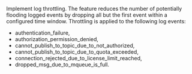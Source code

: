 Implement log throttling. The feature reduces the number of potentially flooding logged events by
dropping all but the first event within a configured time window.
Throttling is applied to the following log events:
 - authentication_failure,
 - authorization_permission_denied,
 - cannot_publish_to_topic_due_to_not_authorized,
 - cannot_publish_to_topic_due_to_quota_exceeded,
 - connection_rejected_due_to_license_limit_reached,
 - dropped_msg_due_to_mqueue_is_full.
